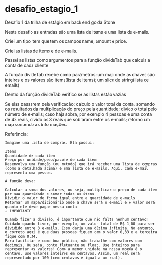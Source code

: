 # desafio_estagio_1
Desafio 1 da trilha de estágio em back end go da Stone

Neste desafio as entradas são uma lista de items e uma lista de e-mails.

Criei um tipo item que tem os campos name, amount e price.

Criei as listas de items e de e-mails.

Passei as listas como argumentos para a função divideTab que calcula a conta de cada cliente.

A função divideTab recebe como parâmetros:
  um map onde as chaves são inteiros e os valores são items(lista de items);
  um slice de string(lista de emails)

Dentro da função divideTab verifico se as listas estão vazias

Se elas passarem pela verificação:
  calculo o valor total da conta, somando os resultados da multiplicação do preço pela quantidade;
  divido o total pelo número de e-mails;
  caso haja sobra, por exemplo 4 pessoas e uma conta de 43 reais, divido os 3 reais que sobraram entre os e-mails;
  retorno um map contendo as informações.


Referência:
```
Imagine uma lista de compras. Ela possui:

Itens
Quantidade de cada item
Preço por unidade/peso/pacote de cada item
Desenvolva uma função (ou método) que irá receber uma lista de compras (como a detalhada acima) e uma lista de e-mails. Aqui, cada e-mail representa uma pessoa.

A função deve:

Calcular a soma dos valores, ou seja, multiplicar o preço de cada item por sua quantidade e somar todos os itens
Dividir o valor de forma igual entre a quantidade de e-mails
Retornar um mapa/dicionário onde a chave será o e-mail e o valor será quanto ele deve pagar nessa conta
⚠️ IMPORTANTE

Quando fizer a divisão, é importante que não falte nenhum centavo! Cuidado quando tiver, por exemplo, um valor total de R$ 1,00 para ser dividido entre 3 e-mails. Isso daria uma dízima infinita. No entanto, o correto aqui é que duas pessoas fiquem com o valor 0,33 e a terceira fique com 0,34.
Para facilitar e como boa prática, não trabalhe com valores com decimais. Ou seja, ponto flutuante ou float. Use inteiros para representar os valores! Como a menor unidade na nossa moeda é o centavo, use valores inteiros em centavos. Assim, um real será representado por 100 (cem centavos é igual a um real).
```
